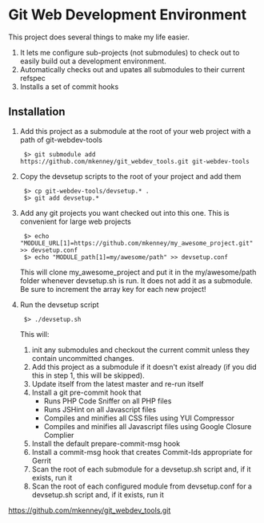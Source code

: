 Git Web Development Environment
===============================

This project does several things to make my life easier.

1.  It lets me configure sub-projects (not submodules) to check out to easily
    build out a development environment.
2.  Automatically checks out and upates all submodules to their current refspec
3.  Installs a set of commit hooks

Installation
------------

1. Add this project as a submodule at the root of your web project with a path of git-webdev-tools

        $> git submodule add https://github.com/mkenney/git_webdev_tools.git git-webdev-tools

2. Copy the devsetup scripts to the root of your project and add them

        $> cp git-webdev-tools/devsetup.* .
        $> git add devsetup.*

3. Add any git projects you want checked out into this one.  This is convenient for large web projects

        $> echo "MODULE_URL[1]=https://github.com/mkenney/my_awesome_project.git" >> devsetup.conf
        $> echo "MODULE_path[1]=my/awesome/path" >> devsetup.conf

   This will clone my_awesome_project and put it in the my/awesome/path folder whenever devsetup.sh is
   run.  It does not add it as a submodule.  Be sure to increment the array key for each new project!

4. Run the devsetup script

        $> ./devsetup.sh

   This will:
   1. init any submodules and checkout the current commit unless they contain uncommitted
   changes.
   2. Add this project as a submodule if it doesn't exist already (if you did this in step 1, this
   will be skipped).
   3. Update itself from the latest master and re-run itself
   4. Install a git pre-commit hook that
       * Runs PHP Code Sniffer on all PHP files
       * Runs JSHint on all Javascript files
       * Compiles and minifies all CSS files using YUI Compressor
       * Compiles and minifies all Javascript files using Google Closure Complier
   5. Install the default prepare-commit-msg hook
   6. Install a commit-msg hook that creates Commit-Ids appropriate for Gerrit
   7. Scan the root of each submodule for a devsetup.sh script and, if it exists, run it
   7. Scan the root of each configured module from devsetup.conf for a devsetup.sh script and, if it
   exists, run it


https://github.com/mkenney/git_webdev_tools.git

